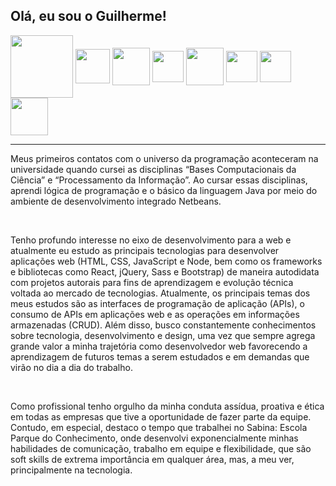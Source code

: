 <h2> Olá, eu sou o Guilherme!</h2>

<div>
	<img align="center" heigth="100" width="100" src="https://cdn.jsdelivr.net/gh/devicons/devicon/icons/linux/linux-original.svg" />
	<img align="center" heigth="45" width="55" src="https://cdn.jsdelivr.net/gh/devicons/devicon/icons/react/react-original-wordmark.svg"/>
	<img align="center" heigth="50" width="60" src="https://cdn.jsdelivr.net/gh/devicons/devicon/icons/jquery/jquery-plain-wordmark.svg"/>
 	<img align="center" heigth="40" width="50" src="https://cdn.jsdelivr.net/gh/devicons/devicon/icons/javascript/javascript-original.svg"/>
 	<img align="center" heigth="50" width="60" src="https://cdn.jsdelivr.net/gh/devicons/devicon/icons/bootstrap/bootstrap-original.svg"/>
  	<img align="center" heigth="40" width="50" src="https://cdn.jsdelivr.net/gh/devicons/devicon/icons/css3/css3-original.svg"/>
	<img align="center" heigth="40" width="50" src="https://cdn.jsdelivr.net/gh/devicons/devicon/icons/html5/html5-original.svg"/>
  	<img align="center" heigth="50" width="60" src="https://cdn.jsdelivr.net/gh/devicons/devicon/icons/wordpress/wordpress-original.svg"/>
          
</div>
<hr>
<p>Meus primeiros contatos com o universo da programação aconteceram na universidade quando cursei as disciplinas “Bases Computacionais da Ciência” e “Processamento da Informação”. Ao cursar essas disciplinas, aprendi lógica de programação e  o básico da linguagem Java por meio do ambiente de desenvolvimento integrado Netbeans.</p><br>
<p>Tenho profundo interesse no eixo de desenvolvimento para a web e atualmente eu estudo as principais tecnologias para desenvolver aplicações web (HTML, CSS, JavaScript e Node, bem como os frameworks e bibliotecas como React, jQuery, Sass e Bootstrap) de maneira autodidata com projetos autorais para fins de aprendizagem e evolução técnica voltada ao mercado de tecnologias. Atualmente, os principais temas dos meus estudos são as interfaces de programação de aplicação (APIs), o consumo de APIs em aplicações web e as operações em informações armazenadas (CRUD). Além disso, busco constantemente conhecimentos sobre tecnologia, desenvolvimento e design, uma vez que sempre agrega grande valor a minha trajetória como desenvolvedor web favorecendo a aprendizagem de futuros temas a serem estudados e em demandas que virão no dia a dia do trabalho.</p><br>
<p>Como profissional tenho orgulho da minha conduta assídua, proativa e ética em todas as empresas que tive a oportunidade de fazer parte da equipe. Contudo, em especial, destaco o tempo que trabalhei no Sabina: Escola Parque do Conhecimento, onde desenvolvi exponencialmente minhas habilidades de comunicação, trabalho em equipe e flexibilidade, que são soft skills de extrema importância em qualquer área, mas, a meu ver, principalmente na tecnologia.</p>
